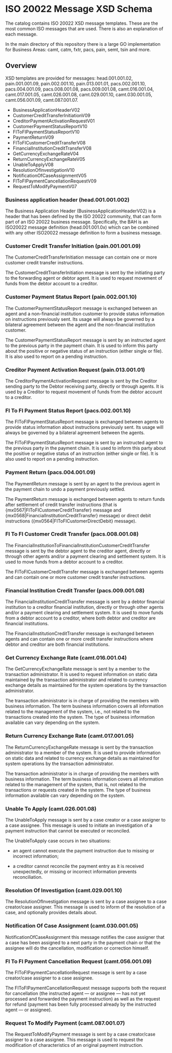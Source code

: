 # ISO 20022 Message XSD Schema

The catalog contains ISO 20022 XSD message templates. These are the most common ISO messages that are used. There is also an explanation of each message.

In the main directory of this repository there is a large GO implementation for Business Areas: camt, catm, fxtr, pacs, pain, semt, tsin and more.

## Overview

XSD templates are provided for messages: head.001.001.02, pain.001.001.09, pain.002.001.10, pain.013.001.01, pacs.002.001.10, pacs.004.001.09, pacs.008.001.08, pacs.009.001.08, camt.016.001.04, camt.017.001.05, camt.026.001.08, camt.029.001.10, camt.030.001.05, camt.056.001.09, camt.087.001.07.

* BusinessApplicationHeaderV02
* CustomerCreditTransferInitiationV09
* CreditorPaymentActivationRequestV01
* CustomerPaymentStatusReportV10
* FIToFIPaymentStatusReportV10
* PaymentReturnV09
* FIToFICustomerCreditTransferV08
* FinancialInstitutionCreditTransferV08
* GetCurrencyExchangeRateV04
* ReturnCurrencyExchangeRateV05
* UnableToApplyV08
* ResolutionOfInvestigationV10
* NotificationOfCaseAssignmentV05
* FIToFIPaymentCancellationRequestV09
* RequestToModifyPaymentV07

### Business application header (head.001.001.002)

The Business Application Header (BusinessApplicationHeaderV02) is a header that has been defined by the ISO 20022 community, that can form part of an ISO 20022 business message. Specifically, the BAH is an ISO20022 message definition (head.001.001.0x) which can be combined with any other ISO20022 message definition to form a business message.

### Customer Credit Transfer Initiation (pain.001.001.09)

The CustomerCreditTransferInitiation message can contain one or more customer credit transfer instructions.

The CustomerCreditTransferInitiation message is sent by the initiating party to the forwarding agent or debtor agent. It is used to request movement of funds from the debtor account to a creditor.

### Customer Payment Status Report (pain.002.001.10)

The CustomerPaymentStatusReport message is exchanged between an agent and a non-financial institution customer to provide status information on instructions previously sent. Its usage will always be governed by a bilateral agreement between the agent and the non-financial institution customer.

The CustomerPaymentStatusReport message is sent by an instructed agent to the previous party in the payment chain. It is used to inform this party about the positive or negative status of an instruction (either single or file). It is also used to report on a pending instruction.

### Creditor Payment Activation Request (pain.013.001.01)

The CreditorPaymentActivationRequest message is sent by the Creditor sending party to the Debtor receiving party, directly or through agents. It is used by a Creditor to request movement of funds from the debtor account to a creditor.

### FI To FI Payment Status Report (pacs.002.001.10)

The FIToFIPaymentStatusReport message is exchanged between agents to provide status information about instructions previously sent. Its usage will always be governed by a bilateral agreement between the agents.

The FIToFIPaymentStatusReport message is sent by an instructed agent to the previous party in the payment chain. It is used to inform this party about the positive or negative status of an instruction (either single or file). It is also used to report on a pending instruction.

### Payment Return (pacs.004.001.09)

The PaymentReturn message is sent by an agent to the previous agent in the payment chain to undo a payment previously settled.

The PaymentReturn message is exchanged between agents to return funds after settlement of credit transfer instructions (that is {mx0567|FIToFICustomerCreditTransfer} message and {mx0568|FinancialInstitutionCreditTransfer} message) or direct debit instructions ({mx0564|FIToFICustomerDirectDebit} message).

### FI To FI Customer Credit Transfer (pacs.008.001.08)

The FinancialInstitutionToFinancialInstitutionCustomerCreditTransfer message is sent by the debtor agent to the creditor agent, directly or through other agents and/or a payment clearing and settlement system. It is used to move funds from a debtor account to a creditor.

The FIToFICustomerCreditTransfer message is exchanged between agents and can contain one or more customer credit transfer instructions.

### Financial Institution Credit Transfer (pacs.009.001.08)

The FinancialInstitutionCreditTransfer message is sent by a debtor financial institution to a creditor financial institution, directly or through other agents and/or a payment clearing and settlement system. It is used to move funds from a debtor account to a creditor, where both debtor and creditor are financial institutions.

The FinancialInstitutionCreditTransfer message is exchanged between agents and can contain one or more credit transfer instructions where debtor and creditor are both financial institutions.

### Get Currency Exchange Rate (camt.016.001.04)

The GetCurrencyExchangeRate message is sent by a member to the transaction administrator. It is used to request information on static data maintained by the transaction administrator and related to currency exchange details as maintained for the system operations by the transaction administrator.

The transaction administrator is in charge of providing the members with business information. The term business information covers all information related to the management of the system, i.e., not related to the transactions created into the system. The type of business information available can vary depending on the system.

### Return Currency Exchange Rate (camt.017.001.05)

The ReturnCurrencyExchangeRate message is sent by the transaction administrator to a member of the system. It is used to provide information on static data and related to currency exchange details as maintained for system operations by the transaction administrator.

The transaction administrator is in charge of providing the members with business information. The term business information covers all information related to the management of the system, that is, not related to the transactions or requests created in the system. The type of business information available can vary depending on the system.

### Unable To Apply (camt.026.001.08)

The UnableToApply message is sent by a case creator or a case assigner to a case assignee. This message is used to initiate an investigation of a payment instruction that cannot be executed or reconciled.

The UnableToApply case occurs in two situations:

* an agent cannot execute the payment instruction due to missing or incorrect information;

* a creditor cannot reconcile the payment entry as it is received unexpectedly, or missing or incorrect information prevents reconciliation.

### Resolution Of Investigation (camt.029.001.10)

The ResolutionOfInvestigation message is sent by a case assignee to a case creator/case assigner. This message is used to inform of the resolution of a case, and optionally provides details about.

### Notification Of Case Assignment (camt.030.001.05)

NotificationOfCaseAssignment this message notifies the case assigner that a case has been assigned to a next party in the payment chain or that the assignee will do the cancellation, modification or correction himself.


### FI To FI Payment Cancellation Request (camt.056.001.09)

The FIToFIPaymentCancellationRequest message is sent by a case creator/case assigner to a case assignee.

The FIToFIPaymentCancellationRequest message supports both the request for cancellation (the instructed agent — or assignee — has not yet processed and forwarded the payment instruction) as well as the request for refund (payment has been fully processed already by the instructed agent — or assignee).

### Request To Modify Payment (camt.087.001.07)

The RequestToModifyPayment message is sent by a case creator/case assigner to a case assignee. This message is used to request the modification of characteristics of an original payment instruction.










